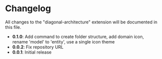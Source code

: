 # Changelog

All changes to the "diagonal-architecture" extension will be documented in this file.

- **0.1.0**: Add command to create folder structure, add domain icon, rename 'model' to 'entity', use a single icon theme
- **0.0.2**: Fix repository URL
- **0.0.1**: Initial release
